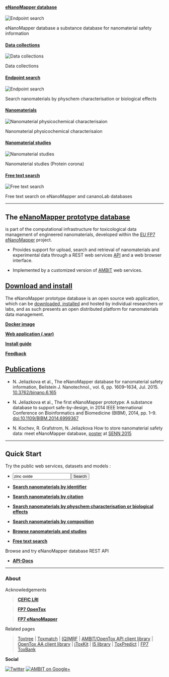 #### [eNanoMapper database][frontpage]

![Endpoint search](./images/enanomapper/screenshots/frontpage.png "enanoMapper database front page")

eNanoMapper database  a substance database for nanomaterial safety information

#### [Data collections][data_collection]

![Data collections](./images/enanomapper/screenshots/bundles.png "Data collections")

Data collections

#### [Endpoint search][endpoint_search]

![Endpoint search](./images/enanomapper/screenshots/search_size.png "Search nanomaterials by size")

Search nanomaterials by physchem characterisation or biological effects

#### [Nanomaterials][physchem]

![Nanomaterial physicochemical characterisaion](./images/enanomapper/screenshots/nano-pchem.png "Nanomaterial physicochemical characterisaion")

Nanomaterial physicochemical characterisaion

#### [Nanomaterial studies][bundle]

![Nanomaterial studies](./images/enanomapper/screenshots/pcorona-dataset.png "Protein corona")

Nanomaterial studies (Protein corona)

#### [Free text search][text_search]

![Free text search](./images/enanomapper/screenshots/search.png "Free text search")

Free text search on eNanoMapper and cananoLab databases

[frontpage]: enanomapper.html
[endpoint_search]: enanomapper_usage.html
[physchem]: enanomapper_usage_substance.html
[bundle]: enanomapper_usage_substance.html
[text_search]: enanomapper.html
[data_collection]: enanomapper.html

---

## The [eNanoMapper prototype database](http://data.enanomapper.net/)

is part of the computational infrastructure for toxicological data management
 of engineered nanomaterials, developed within the [EU FP7 eNanoMapper](http://www.enanomapper.net) project. 
 
* Provides support for upload, search and retrieval of nanomaterials and experimental data through a REST web services [API](http://enanomapper.github.io/API/) and a web browser interface. 
 
* Implemented by a customized version of [AMBIT](./index.html) web services. 

## [Download and install](./enanomapper_install.html)

The eNanoMapper prototype database is an open source web application, which can be [downloaded, 
 installed]((./enanomapper_install.html)) and hosted by individual researchers or labs, and as such presents an open distributed platform for nanomaterials data management.
 
  [**Docker image**](http://projects.bigcat.unimaas.nl/download/enanomapper.tar)
  
  [**Web application (.war)**](https://sourceforge.net/projects/ambit/files/Ambit2/AMBIT%20REST%20web%20services/custom%20releases/enanomapper)
  
  [**Install guide**](./enanomapper_install.html)
  
  [**Feedback**](https://github.com/enanomapper/data.enanomapper.net/issues)
 
## [Publications](http://www.beilstein-journals.org/bjnano/content/6/1/165)

* N. Jeliazkova et al., The eNanoMapper database for nanomaterial safety information, Beilstein J. Nanotechnol., vol. 6, pp. 1609–1634, Jul. 2015. [10.3762/bjnano.6.165](http://www.beilstein-journals.org/bjnano/content/6/1/165)

* N. Jeliazkova et al., The first eNanoMapper prototype: A substance database to support safe-by-design, in 2014 IEEE International Conference on Bioinformatics and Biomedicine (BIBM), 2014, pp. 1–9. [doi:10.1109/BIBM.2014.6999367](http://ieeexplore.ieee.org/lpdocs/epic03/wrapper.htm?arnumber=6999367)

* N. Kochev, R. Grafstrom, N. Jeliazkova How to store nanomaterial safety data: meet eNanoMapper database, [poster](http://f1000research.com/posters/4-870) at [SENN 2015](http://www.ttl.fi/partner/senn2015/programme/pages/default.aspx)
 
---

## Quick Start

Try the public web services, datasets and models : 

-   <form action="http://search.data.enanomapper.net" method="GET"><input type="text" id="search" name="search" value="zinc oxide"/><input type='submit' value='Search'/></form>

-   [**Search nanomaterials by identifier**](https://apps.ideaconsult.net/enanomapper/substance?search=NM-111%26)

-   [**Search nanomaterials by citation**](https://apps.ideaconsult.net/enanomapper/substance?type=citation%26search=10.1073)

-   [**Search nanomaterials by physchem characterisation or biological effects**](https://apps.ideaconsult.net/enanomapper/query/study)

-   [**Search nanomaterials by composition**](https://apps.ideaconsult.net/enanomapper/ui/_search?search=SiO2)

-   [**Browse nanomaterials and studies**](https://apps.ideaconsult.net/enanomapper/substance)

-   [**Free text search**](https://search.data.enanomapper.net)

Browse and try eNanoMapper database REST API

-   [**API-Docs**](http://enanomapper.github.io/API/)	

---

### About

Acknowledgements

>[**CEFIC LRI**](http://www.cefic-lri.org/)

>[**FP7 OpenTox**](http://opentox.org/)

>[**FP7 eNanoMapper**](http://enanomapper.net)

Related pages

> [Toxtree](http://toxtree.sf.net/) | [Toxmatch](http://toxmatch.sf.net/) |  [(Q)MRF](http://qmrf.sf.net/) | 
 [AMBIT/OpenTox API client library](https://github.com/ideaconsult/opentox-cli) | [OpenTox AA client library](https://github.com/vedina/opentox-aa-cli) | 
 [jToxKit](https://github.com/ideaconsult/Toxtree.js) | [I5 library](https://github.com/ideaconsult/i5) | [ToxPredict](http://toxpredict.org) |
 [FP7 ToxBank](http://toxbank.net)

**Social**

[![Twitter](./images/twitter.png)](https://twitter.com/enanomapper)  [![AMBIT on Google+](./images/googleplus.png)](https://plus.google.com/116849658963631645389/posts)


